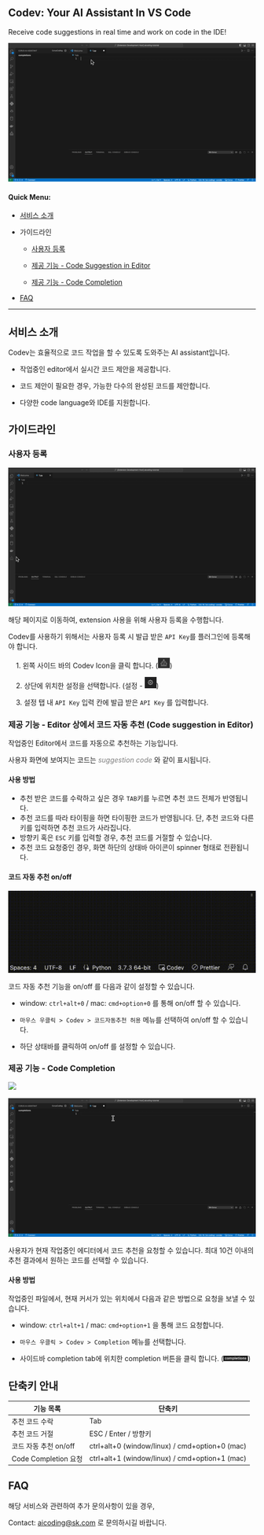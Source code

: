 ## Codev: Your AI Assistant In VS Code

Receive code suggestions in real time and work on code in the IDE!

![](./manual/images/completionEditor.gif)

#### Quick Menu:

- [서비스 소개](#서비스-소개)

- 가이드라인
  
  - [사용자 등록](#사용자-등록)
  
  - [제공 기능 - Code Suggestion in Editor](#제공-기능---editor-상에서-코드-자동-추천-code-suggestion-in-editor)
  
  - [제공 기능 - Code Completion](#제공-기능---code-completion)


- [FAQ](#faq)


---

## 서비스 소개


Codev는 효율적으로 코드 작업을 할 수 있도록 도와주는 AI assistant입니다. 

- 작업중인 editor에서 실시간 코드 제안을 제공합니다.

- 코드 제안이 필요한 경우, 가능한 다수의 완성된 코드를 제안합니다.

- 다양한 code language와 IDE를 지원합니다.



## 가이드라인

### 사용자 등록

![](manual/images/apikey.gif)

해당 페이지로 이동하여, extension 사용을 위해 사용자 등록을 수행합니다. 

Codev를 사용하기 위해서는 사용자 등록 시 발급 받은 `API Key`를 플러그인에 등록해야 합니다.

    1. 왼쪽 사이드 바의 Codev Icon을 클릭 합니다. (<img src="./manual/images/sidebarLogo.png" alt="" width="24">)

    2. 상단에 위치한 설정을 선택합니다. (설정 - <img src="./manual/images/gearIcon.png" alt="" width="24">)

    3. 설정 탭 내 `API Key` 입력 칸에 발급 받은 `API Key` 를 입력합니다. 




### 제공 기능 - Editor 상에서 코드 자동 추천 (Code suggestion in Editor)

작업중인 Editor에서 코드를 자동으로 추천하는 기능입니다. 

사용자 화면에 보여지는 코드는 <span style="color: gray">*suggestion code*</span> 와 같이 표시됩니다.

#### 사용 방법

* 추천 받은 코드를 수락하고 싶은 경우 `TAB`키를 누르면 추천 코드 전체가 반영됩니다. 
* 추천 코드를 따라 타이핑을 하면 타이핑한 코드가 반영됩니다. 단, 추천 코드와 다른 키를 입력하면 추천 코드가 사라집니다.
* 방향키 혹은 `ESC` 키를 입력할 경우, 추천 코드를 거절할 수 있습니다.
* 추천 코드 요청중인 경우, 화면 하단의 상태바 아이콘이 spinner 형태로 전환됩니다. 

#### 코드 자동 추천 on/off

![](manual/images/codingStatusbar.gif)

코드 자동 추천 기능을 on/off 를 다음과 같이 설정할 수 있습니다. 

- window: `ctrl+alt+0` / mac: `cmd+option+0` 를 통해 on/off 할 수 있습니다.

- `마우스 우클릭 > Codev > 코드자동추천 허용` 메뉴를 선택하여 on/off 할 수 있습니다.

- 하단 상태바를 클릭하여 on/off 를 설정할 수 있습니다.



### 제공 기능 - Code Completion

![](manual/images/sidebarCompletion.gif)

![](manual/images/menuCompletion.gif)

사용자가 현재 작업중인 에디터에서 코드 추천을 요청할 수 있습니다.  최대 10건 이내의 추천 결과에서 원하는 코드를 선택할 수 있습니다. 

#### 사용 방법

작업중인 파일에서, 현재 커서가 있는 위치에서 다음과 같은 방법으로 요청을 보낼 수 있습니다.

- window: `ctrl+alt+1`  / mac: `cmd+option+1` 을 통해 코드 요청합니다.

-  `마우스 우클릭 > Codev > Completion` 메뉴를 선택합니다.

- 사이드바 completion tab에 위치한 completion 버튼을 클릭 합니다. 
 (<img src="./manual/images/completionButton.png" alt="" width="50">)



## 단축키 안내

| **기능 목록**          | **단축키**                                        |
| ------------------ | ---------------------------------------------- |
| 추천 코드 수락           | Tab                                            |
| 추천 코드 거절           | ESC / Enter / 방향키                              |
| 코드 자동 추천 on/off    | ctrl+alt+0 (window/linux) / cmd+option+0 (mac) |
| Code Completion 요청 | ctrl+alt+1 (window/linux) / cmd+option+1 (mac) |



## FAQ

해당 서비스와 관련하여 추가 문의사항이 있을 경우,

Contact: [aicoding@sk.com](mailto:aicoding@sk.com) 로 문의하시길 바랍니다.
